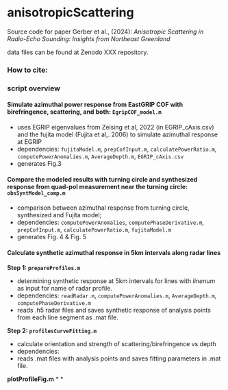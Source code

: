 # anisotropicScattering

Source code for paper Gerber et al., (2024): *Anisotropic Scattering in Radio-Echo Sounding: Insights from Northeast Greenland*

data files can be found at Zenodo XXX repository. 

### How to cite:


### script overview

#### Simulate azimuthal power response from EastGRIP COF with birefringence, scattering, and both: `EgripCOF_model.m`
* uses EGRIP eigenvalues from Zeising et al, 2022 (in EGRIP_cAxis.csv) and the fujita model (Fujita et al,. 2006) to simulate azimuthal response at EGRIP
* dependencies: `fujitaModel.m`, `prepCofInput.m`, `calculatePowerRatio.m`, `computePowerAnomalies.m`, `AverageDepth.m`, `EGRIP_cAxis.csv`
* generates Fig.3

#### Compare the modeled results with turning circle and synthesized response from quad-pol measurement near the turning circle: `obsSyntModel_comp.m` 
* comparison between azimuthal response from turning circle, synthesized and Fujita model; 
* dependencies: `computePowerAnomalies`, `computePhaseDerivative.m`, `prepCofInput.m`, `calculatePowerRatio.m`, `fujitaModel.m`
* generates Fig. 4 & Fig. 5

#### Calculate synthetic azimuthal response in 5km intervals along radar lines 
**Step 1: `prepareProfiles.m`**
* determining synthetic response at 5km intervals for lines with *linenum* as input for name of radar profile.
* dependencies: `readRadar.m`, `computePowerAnomalies.m`, `AverageDepth.m`, `computePhaseDerivative.m`
* reads .h5 radar files and saves synthetic response of analysis points from each line segment as .mat file.

**Step 2: `profilesCurveFitting.m`**
* calculate orientation and strength of scattering/birefringence vs depth
* dependencies:
* reads .mat files with analysis points and saves fitting parameters in .mat file.

**plotProfileFig.m**
* 
* 

